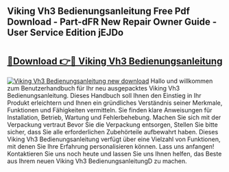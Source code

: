 ## Viking Vh3 Bedienungsanleitung Free Pdf Download - Part-dFR New Repair Owner Guide - User Service Edition jEJDo

# <h2><a href="http://df4txxw.blite.top/?on=Viking+Vh3+Bedienungsanleitung">🔗Download 👉🔴 Viking Vh3 Bedienungsanleitung</a></h2>

[![Viking Vh3 Bedienungsanleitung new download](https://i.imgur.com/lujVjoI.png)](http://df4txxw.blite.top/?on=Viking+Vh3+Bedienungsanleitung)
Hallo und willkommen zum Benutzerhandbuch für Ihr neu ausgepacktes Viking Vh3 Bedienungsanleitung. Dieses Handbuch soll Ihnen den Einstieg in Ihr Produkt erleichtern und Ihnen ein gründliches Verständnis seiner Merkmale, Funktionen und Fähigkeiten vermitteln. Sie finden klare Anweisungen für Installation, Betrieb, Wartung und Fehlerbehebung. Machen Sie sich mit der Verpackung vertraut Bevor Sie die Verpackung entsorgen, Stellen Sie bitte sicher, dass Sie alle erforderlichen Zubehörteile aufbewahrt haben. Dieses Viking Vh3 Bedienungsanleitung verfügt über eine Vielzahl von Funktionen, mit denen Sie Ihre Erfahrung personalisieren können. Lass uns anfangen! Kontaktieren Sie uns noch heute und lassen Sie uns Ihnen helfen, das Beste aus Ihrem neuen Viking Vh3 BedienungsanleitungD zu machen.
